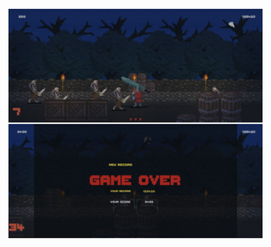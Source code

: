![Image alt](https://github.com/lichking21/UnityMobileGame/blob/main/Screenshots/photo_5433709550650905457_y.jpg)
![Image alt](https://github.com/lichking21/UnityMobileGame/blob/main/Screenshots/photo_5433709550650905458_y.jpg)
